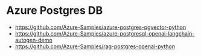 # Azure Postgres DB

- https://github.com/Azure-Samples/azure-postgres-pgvector-python
- https://github.com/Azure-Samples/azure-postgresql-openai-langchain-autogen-demo
- https://github.com/Azure-Samples/rag-postgres-openai-python
